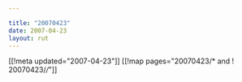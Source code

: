 ```yaml
---

title: "20070423"
date: 2007-04-23
layout: rut
---
```


[[!meta updated="2007-04-23"]]
[[!map pages="20070423/* and ! 20070423/*/*"]]
